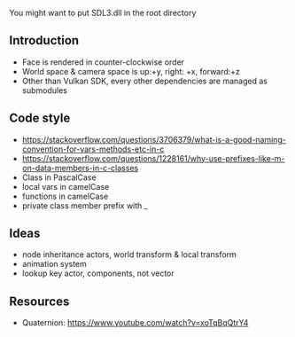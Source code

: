 You might want to put SDL3.dll in the root directory

## Introduction
- Face is rendered in counter-clockwise order
- World space & camera space is up:+y, right: +x, forward:+z
- Other than Vulkan SDK, every other dependencies are managed as submodules

## Code style
- https://stackoverflow.com/questions/3706379/what-is-a-good-naming-convention-for-vars-methods-etc-in-c
- https://stackoverflow.com/questions/1228161/why-use-prefixes-like-m-on-data-members-in-c-classes
- Class in PascalCase
- local vars in camelCase
- functions in camelCase
- private class member prefix with _

## Ideas
- node inheritance actors, world transform & local transform
- animation system
- lookup key actor, components, not vector

## Resources
- Quaternion: https://www.youtube.com/watch?v=xoTqBqQtrY4

